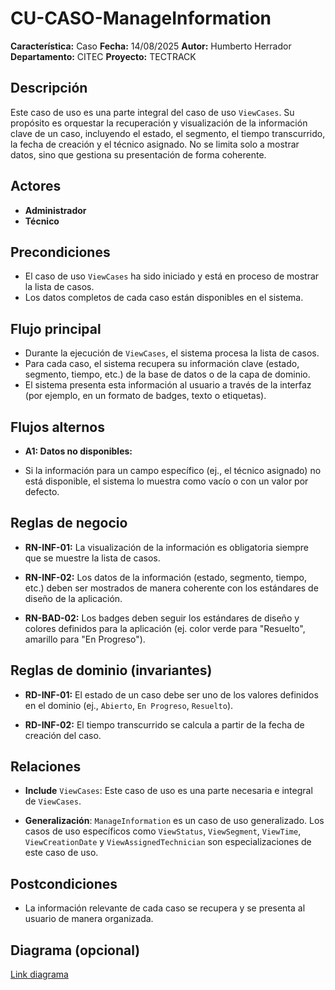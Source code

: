 # CU-CASO-ManageInformation

**Característica:** Caso
**Fecha:** 14/08/2025
**Autor:** Humberto Herrador
**Departamento:** CITEC
**Proyecto:** TECTRACK


## Descripción
Este caso de uso es una parte integral del caso de uso `ViewCases`. Su propósito es orquestar la recuperación y visualización de la información clave de un caso, incluyendo el estado, el segmento, el tiempo transcurrido, la fecha de creación y el técnico asignado. No se limita solo a mostrar datos, sino que gestiona su presentación de forma coherente.

## Actores
-   **Administrador**
-   **Técnico**

## Precondiciones
-   El caso de uso `ViewCases` ha sido iniciado y está en proceso de mostrar la lista de casos.
-   Los datos completos de cada caso están disponibles en el sistema.

## Flujo principal
-   Durante la ejecución de `ViewCases`, el sistema procesa la lista de casos.
-   Para cada caso, el sistema recupera su información clave (estado, segmento, tiempo, etc.) de la base de datos o de la capa de dominio.
-   El sistema presenta esta información al usuario a través de la interfaz (por ejemplo, en un formato de badges, texto o etiquetas).

## Flujos alternos
- **A1: Datos no disponibles:**

-   Si la información para un campo específico (ej., el técnico asignado) no está disponible, el sistema lo muestra como vacío o con un valor por defecto.

## Reglas de negocio
-   **RN-INF-01:** La visualización de la información es obligatoria siempre que se muestre la lista de casos.
    
-   **RN-INF-02:** Los datos de la información (estado, segmento, tiempo, etc.) deben ser mostrados de manera coherente con los estándares de diseño de la aplicación.
    
-   **RN-BAD-02:** Los badges deben seguir los estándares de diseño y colores definidos para la aplicación (ej. color verde para "Resuelto", amarillo para "En Progreso").
## Reglas de dominio (invariantes)
-   **RD-INF-01:** El estado de un caso debe ser uno de los valores definidos en el dominio (ej., `Abierto`, `En Progreso`, `Resuelto`).
    
-   **RD-INF-02:** El tiempo transcurrido se calcula a partir de la fecha de creación del caso.

## Relaciones
-   **Include** `ViewCases`: Este caso de uso es una parte necesaria e integral de `ViewCases`.
    
-   **Generalización**: `ManageInformation` es un caso de uso generalizado. Los casos de uso específicos como `ViewStatus`, `ViewSegment`, `ViewTime`, `ViewCreationDate` y `ViewAssignedTechnician` son especializaciones de este caso de uso.

## Postcondiciones
- La información relevante de cada caso se recupera y se presenta al usuario de manera organizada.

## Diagrama (opcional)
[Link diagrama](https://app.diagrams.net/#Hgrupotecun-citec-wbeto/portal-tectrack-vite/use-case-diagram/docs/casos-uso/caso/CU-CASO.drawio#%7B%22pageId%22:%2258KHKjolmZH9Jl-Zs60m%22%7D)
<!--stackedit_data:
eyJoaXN0b3J5IjpbMzg3MDA0NTM4XX0=
-->